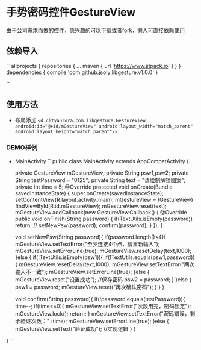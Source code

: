 # 手势密码控件GestureView
由于公司需求而做的控件，感兴趣的可以下载或者fork，懒人可直接依赖使用
## 依赖导入
``
	allprojects {
		repositories {
			...
			maven { url 'https://www.jitpack.io' }
		}
	}
	dependencies {
	        compile 'com.github.jsoly:libgesture:v1.0.0'
	}

``
## 使用方法
* 布局添加
``
<d.cityaurora.com.libgesture.GestureView
        android:id="@+id/mGestureView"
        android:layout_width="match_parent"
        android:layout_height="match_parent"/>
``
### DEMO样例
* MainActivity
``
public class MainActivity extends AppCompatActivity {

    private GestureView mGestureView;
    private String psw1,psw2;
    private String testPassword = "0125";
    private String text = "请绘制解锁图案";
    private int time = 5;
    @Override
    protected void onCreate(Bundle savedInstanceState) {
        super.onCreate(savedInstanceState);
        setContentView(R.layout.activity_main);
        mGestureView = (GestureView) findViewById(R.id.mGestureView);
        mGestureView.reset(text);
        mGestureView.addCallback(new GestureView.Callback() {
            @Override
            public void onFinish(String password) {
                if(TextUtils.isEmpty(password))
                    return;
//                setNewPsw(password);
                confirm(password);
            }
        });
    }

    void setNewPsw(String password){
        if(password.length()<4){
            mGestureView.setTextError("至少连接4个点，请重新输入");
            mGestureView.setErrorLine(true);
            mGestureView.resetDelay(text,1000);
        }else {
            if(!TextUtils.isEmpty(psw1)){
                if(!TextUtils.equals(psw1,password)){
                    mGestureView.resetDelay(text,1000);
                    mGestureView.setTextError("两次输入不一致");
                    mGestureView.setErrorLine(true);
                }else {
                    mGestureView.reset("设置成功");
                    //保存密码
                    psw2 = password;
                }
            }else {
                psw1 = password;
                mGestureView.reset("再次确认密码");
            }
        }
    }

    void confirm(String password){
        if(!password.equals(testPassword)){
            time--;
            if(time<=0){
                mGestureView.setTextError("次数用完，密码锁定");
                mGestureView.lock();
                return;
            }
            mGestureView.setTextError("密码错误，剩余验证次数："+time);
            mGestureView.setErrorLine(true);
        }else {
            mGestureView.setText("验证成功");
            //实现逻辑
        }
    }

}
``
